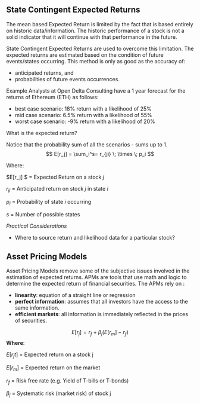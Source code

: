 ## State Contingent Expected Returns

The mean based Expected Return is limited by the fact that is based entirely on historic data/information. The historic performance of a stock is not a solid indicator that it will continue with that performance in the future. 

State Contingent Expected Returns are used to overcome this limitation. The expected returns are estimated based on the condition of future events/states occurring.
This method is only as good as the accuracy of:
* anticipated returns, and
* probabilities of future events occurrences.

Example
Analysts at Open Delta Consulting have a 1 year forecast for the returns of Ethereum (ETH) as follows:
- best case scenario: 18% return with a likelihood of 25%
- mid case scenario: 6.5% return with a likelihood of 55%
- worst case scenario: -9% return with a likelihood of 20%

What is the expected return?

Notice that the probability sum of all the scenarios - sums up to 1.
$$
    E[r_j] = \sum_i^s= r_{ji} \; \times \; p_i
$$

Where:

$E[r_j] $ = Expected Return on a stock $j$

$r_{ji}$ = Anticipated return on stock $j$ in state $i$

$p_i$ = Probability of state $i$ occurring

$s$  = Number of possible states

*Practical Considerations*
- Where to source return and likelihood data for a particular stock?

## Asset Pricing Models
Asset Pricing Models remove some of the subjective issues involved in the estimation of expected returns. APMs are tools that use math and logic to determine the expected return of financial securities. The APMs rely on :
* **linearity**: equation of a straight line or regression
* **perfect information**: assumes that all investors have the access to the same information. 
* **efficient markets**: all information is immediately reflected in the prices of securities.


$$
    E[r_j] = r_f + \beta_j(E[r_m] - r_f )
$$
**Where**:

$E[r_jt]$ = Expected return on a stock j

$E[r_m]$ = Expected return on the market

$r_f$ = Risk free rate (e.g. Yield of T-bills or T-bonds)

$\beta_j$ = Systematic risk (market risk) of stock j